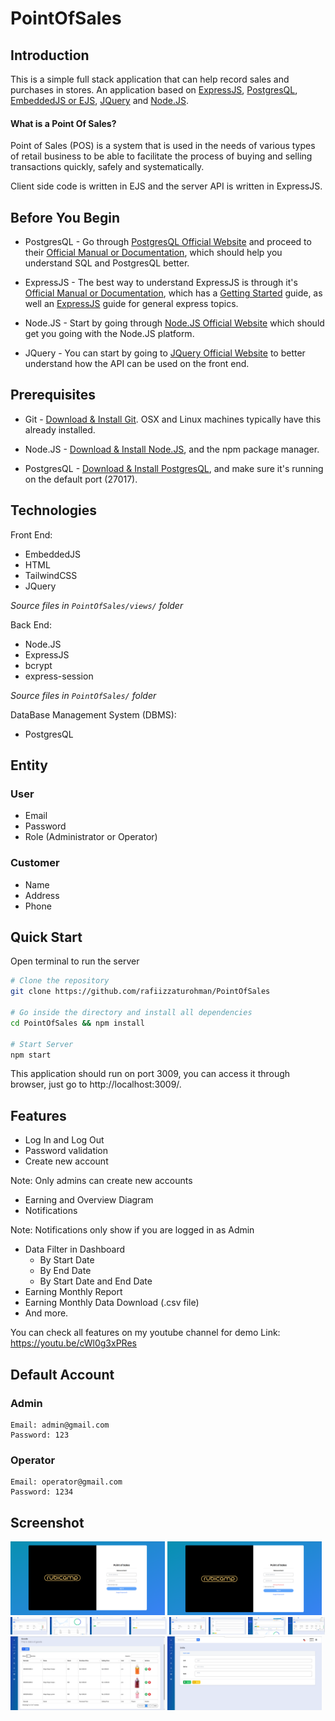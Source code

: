 # PointOfSales

## Introduction

This is a simple full stack application that can help record sales and purchases in stores. An application based on [ExpressJS](https://expressjs.com/), [PostgresQL](https://www.postgresql.org/), [EmbeddedJS or EJS](https://ejs.co/), [JQuery](https://jquery.com/) and [Node.JS](https://nodejs.org/en).

<h4>What is a Point Of Sales?</h4>

Point of Sales (POS) is a system that is used in the needs of various types of retail business to be able to facilitate the process of buying and selling transactions quickly, safely and systematically.

Client side code is written in EJS and the server API is written in ExpressJS.

## Before You Begin

* PostgresQL - Go through [PostgresQL Official Website](https://www.postgresql.org/) and proceed to their [Official Manual or Documentation](https://www.postgresql.org/docs/), which should help you understand SQL and PostgresQL better.

* ExpressJS - The best way to understand ExpressJS is through it's [Official Manual or Documentation](https://expressjs.com/), which has a [Getting Started](https://expressjs.com/en/starter/installing.html) guide, as well an [ExpressJS](https://expressjs.com/en/guide/routing.html) guide for general express topics.

* Node.JS - Start by going through [Node.JS Official Website](https://nodejs.org/en) which should get you going with the Node.JS platform.

* JQuery - You can start by going to [JQuery Official Website](https://jquery.com/) to better understand how the API can be used on the front end.

## Prerequisites

* Git - [Download & Install Git](https://git-scm.com/downloads). OSX and Linux machines typically have this already installed.

* Node.JS - [Download & Install Node.JS](https://nodejs.org/en/download/current), and the npm package manager.

* PostgresQL - [Download & Install PostgresQL](https://www.postgresql.org/download/), and make sure it's running on the default port (27017).

## Technologies

Front End:
* EmbeddedJS
* HTML
* TailwindCSS
* JQuery

_Source files in ```PointOfSales/views/``` folder_

Back End:
* Node.JS
* ExpressJS
* bcrypt
* express-session

_Source files in ```PointOfSales/``` folder_

DataBase Management System (DBMS):
* PostgresQL

## Entity

### User

* Email
* Password
* Role (Administrator or Operator) 

### Customer
* Name
* Address
* Phone

## Quick Start

Open terminal to run the server

```bash
# Clone the repository
git clone https://github.com/rafiizzaturohman/PointOfSales

# Go inside the directory and install all dependencies
cd PointOfSales && npm install

# Start Server
npm start
```

This application should run on port 3009, you can access it through browser, just go to http://localhost:3009/.

## Features
* Log In and Log Out
* Password validation
* Create new account

Note: Only admins can create new accounts

* Earning and Overview Diagram
* Notifications

Note: Notifications only show if you are logged in as Admin

* Data Filter in Dashboard
    * By Start Date
    * By End Date
    * By Start Date and End Date
* Earning Monthly Report
* Earning Monthly Data Download (.csv file)
* And more.

You can check all features on my youtube channel for demo
Link: https://youtu.be/cWl0g3xPRes

## Default Account

### Admin

```
Email: admin@gmail.com
Password: 123
```

### Operator
```
Email: operator@gmail.com
Password: 1234
```

## Screenshot

<img width="49%" src="./assets/images/Screenshot from 2023-07-17 05-09-18.png" /> <img width="49%" src="./assets/images/Screenshot from 2023-07-17 05-09-28.png" /> <br />
<img width="11.8%" src="./assets/images/Screenshot from 2023-07-17 05-12-11.png" /> <img width="11.8%" src="./assets/images/Screenshot from 2023-07-17 05-09-45.png" /> <img width="11.8%" src="./assets/images/Screenshot from 2023-07-17 05-09-51.png" /> <img width="11.8%" src="./assets/images/Screenshot from 2023-07-17 05-10-02.png" /> <img width="11.8%" src="./assets/images/Screenshot from 2023-07-17 05-10-00.png" /> <img width="11.8%" src="./assets/images/Screenshot from 2023-07-17 05-10-27.png" /> <img width="11.8%" src="./assets/images/Screenshot from 2023-07-17 05-14-13.png" /> <img width="11.8%" src="./assets/images/Screenshot from 2023-07-17 05-14-30.png" /> <br />
<img width="49%" src="./assets/images/Screenshot from 2023-07-17 05-10-22.png" /> <img width="49%" src="./assets/images/Screenshot from 2023-07-17 05-10-35.png" />